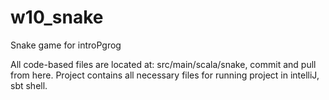 # w10_snake
Snake game for introPgrog

All code-based files are located at: src/main/scala/snake, commit and pull from here. Project contains all necessary files for running project in intelliJ, sbt shell. 

